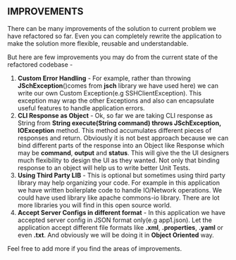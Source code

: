 ## IMPROVEMENTS ##

There can be many improvements of the solution to current problem we have refactored so far. 
Even you can completely rewrite the application to make the solution more flexible, reusable and understandable. 

But here are few improvements you may do from the current state of the refactored codebase -

1. **Custom Error Handling** - For example, rather than throwing **JSchException**()comes from **jsch** library we have used here) we can write our own Custom Exception(e.g SSHClientException). This exception may wrap the other Exceptions and also can encapsulate useful features to handle application errors.
2. **CLI Response as Object** - Ok, so far we are taking CLI response as String from **String execute(String command) throws JSchException, IOException** method. This method accumulates different pieces of responses and return. Obviously it is not best approach because we can bind different parts of the response into an Object like Response which may be **command**, **output** and **status**. This will give the the UI designers much flexibility to design the UI as they wanted. Not only that binding response to an object will help us to write better Unit Tests.
3. **Using Third Party LIB** - This is optional but sometimes using third party library may help organizing your code. For example in this application we have written boilerplate code to handle IO/Network operations. We could have used library like apache commons-io library. There are lot more libraries you will find in this open source world.
4. **Accept Server Configs in different format** - In this application we have accepted server config in JSON format only(e.g app1.json). Let the application accept different file formats like **.xml**, **.properties**, **.yaml** or even **.txt**. And obviously we will be doing it in **Object Oriented** way. 

Feel free to add more if you find the areas of improvements. 